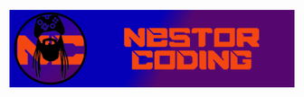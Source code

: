 [![NC][ImagenCanal]][youtube]


[youtube]:https://www.youtube.com/channel/UCzG0AJwQ5GVvGmw1ofyo73w
[ImagenCanal]:GitHubCanal.png

